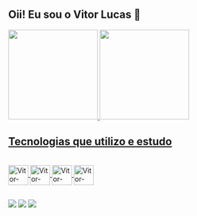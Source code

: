 ## Oii! Eu sou o Vitor Lucas 👋

<div>
  <a href="https://github.com/VitorLucasCode">
    <img height="180em" src="https://github-readme-stats.vercel.app/api?username=VitorLucasCode&show_icons=true&theme=dracula&include_all_commits=true&count_private=true" />
    <img height="180em" src="https://github-readme-stats.vercel.app/api/top-langs/?username=VitorLucasCode&layout=compact&langs_count=16&theme=dracula"/>
</div>

## Tecnologias que utilizo e estudo

<div style="display: inline_block"><br>
  <img align="center" alt="Vitor-java" heigh="30" width="40" src="https://cdn.jsdelivr.net/gh/devicons/devicon@latest/icons/java/java-original-wordmark.svg" />
  <img align="center" alt="Vitor-spring" heigh="30" width="40" src="https://cdn.jsdelivr.net/gh/devicons/devicon@latest/icons/spring/spring-original-wordmark.svg" />
  <img align="center" alt="Vitor-oracle" heigh="30" width="40" src="https://cdn.jsdelivr.net/gh/devicons/devicon@latest/icons/oracle/oracle-original.svg" />
  <img align="center" alt="Vitor-pyhton" heigh="30" width="40" src="https://cdn.jsdelivr.net/gh/devicons/devicon@latest/icons/python/python-original-wordmark.svg" />
  
</div>

##

<div>
  
  <a href="meu github" target="_blank"><img src="https://img.shields.io/badge/GitHub-100000?style=for-the-badge&logo=github&logoColor=white" target=_blank></a>
  <a href="meu linkedin" target="_blank"><img src="https://img.shields.io/badge/LinkedIn-0077B5?style=for-the-badge&logo=linkedin&logoColor=white" target=_blank></a>
  <a href="meu email" target="_blank"><img src="https://img.shields.io/badge/Gmail-D14836?style=for-the-badge&logo=gmail&logoColor=white" target=_blank></a>
  
</div>
